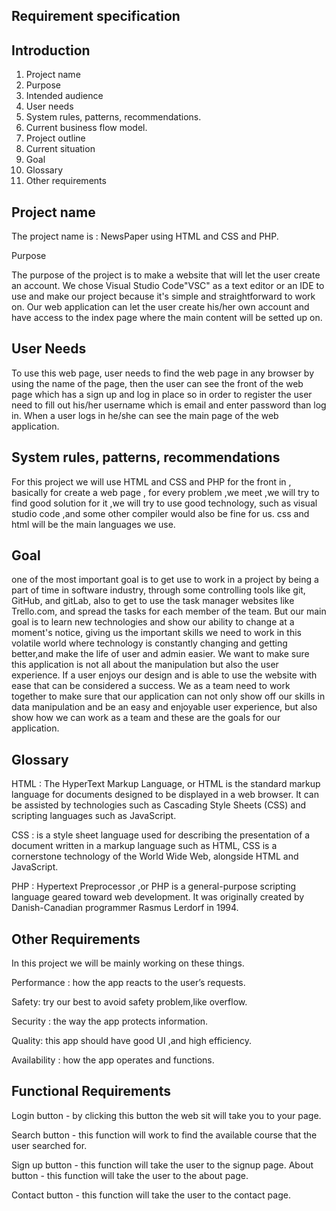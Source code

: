 ## Requirement specification
## **Introduction**

1. Project name
2. Purpose
3. Intended audience
4. User needs
5. System rules, patterns, recommendations.
6. Current business flow model.
7. Project outline
8. Current situation
9. Goal
10. Glossary
11. Other requirements

## Project name
The project name is : NewsPaper using HTML and CSS and PHP.

Purpose

The purpose of the project is to make a website that will let the user create an account.
We chose Visual Studio Code"VSC" as a text editor or an IDE to use and make our project because it's simple and straightforward to work on. 
Our web application can let the user create his/her own account and have access to the index page where the main content will be setted up on.


## User Needs
To use this web page, user needs to find the web page in any browser by using the name of the page, then the user can see the front of the web page which has a sign up and log in place so in order to register the user need to fill out his/her username which is email and enter password than log in. When a user logs in he/she can see the main page of the web application.

## System rules, patterns, recommendations

For this project we will use HTML and CSS and PHP for the front in , basically for create a web page , for every problem ,we meet ,we will try to find good solution for it ,we will try to use good technology, such as visual studio code ,and some other compiler would also be fine for us. css and html will be the main languages we use.

## Goal

one of the most important goal is to get use to work in a project by being a part of time in software industry, through some controlling tools like git, GitHub, and gitLab, also to get to use the task manager websites like Trello.com, and spread the tasks for each member of the team.
But our main goal is to learn new technologies and show our ability to change at a moment's notice, giving us the important skills we need to work in this volatile world where technology is constantly changing and getting better,and make the life of user and admin easier.
We want to make sure this application is not all about the manipulation but also the user experience. If a user enjoys our design and is able to use the website with ease that can be considered a success.
We as a team need to work together to make sure that our application can not only show off our skills in data manipulation and be an easy and enjoyable user experience, but also show how we can work as a team and these are the goals for our application.


## Glossary

HTML : The HyperText Markup Language, or HTML is the standard markup language for documents designed to be displayed in a web browser. It can be assisted by technologies such as Cascading Style Sheets (CSS) and scripting languages such as JavaScript.

CSS : is a style sheet language used for describing the presentation of a document written in a markup language such as HTML, CSS is a cornerstone technology of the World Wide Web, alongside HTML and JavaScript.

PHP : Hypertext Preprocessor ,or PHP is a general-purpose scripting language geared toward web development. It was originally created by Danish-Canadian programmer Rasmus Lerdorf in 1994.

## Other Requirements 
   In this project we will be mainly working on these things.
   
   Performance : how the app reacts to the user’s requests.
   
   Safety: try our best to avoid safety problem,like overflow.
   
   Security : the way the app protects information.

   Quality: this app should have good UI ,and high efficiency.
   
   Availability : how the app operates and functions.
   
 ##  Functional Requirements
 Login button - by clicking this button the web sit will take you to your page.
 
 Search button - this function will work to find the available course that the user searched for.
 
 Sign up button - this function will take the user to the signup page. About button - this function will take the user to the about page.
 
 Contact button - this function will take the user to the contact page. 


